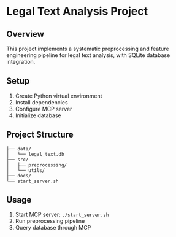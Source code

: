 # Legal Text Analysis Project

## Overview
This project implements a systematic preprocessing and feature engineering pipeline for legal text analysis, with SQLite database integration.

## Setup
1. Create Python virtual environment
2. Install dependencies
3. Configure MCP server
4. Initialize database

## Project Structure
```
├── data/
│   └── legal_text.db
├── src/
│   ├── preprocessing/
│   └── utils/
├── docs/
└── start_server.sh
```

## Usage
1. Start MCP server: `./start_server.sh`
2. Run preprocessing pipeline
3. Query database through MCP